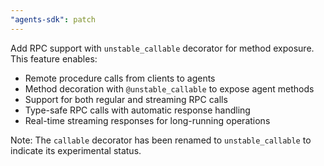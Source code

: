 ```yaml
---
"agents-sdk": patch
---
```


Add RPC support with `unstable_callable` decorator for method exposure. This feature enables:

- Remote procedure calls from clients to agents
- Method decoration with `@unstable_callable` to expose agent methods
- Support for both regular and streaming RPC calls
- Type-safe RPC calls with automatic response handling
- Real-time streaming responses for long-running operations

Note: The `callable` decorator has been renamed to `unstable_callable` to indicate its experimental status.
